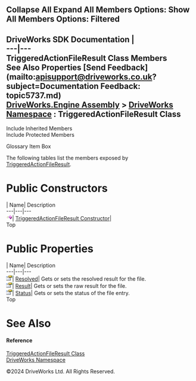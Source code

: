        

 Collapse All Expand All  Members Options: Show All  Members Options: Filtered   
---  
DriveWorks SDK Documentation  |   
---|---  
TriggeredActionFileResult Class Members   
See Also Properties [Send Feedback](mailto:apisupport@driveworks.co.uk?subject=Documentation Feedback: topic5737.md)  
[DriveWorks.Engine Assembly](topic2156.md) > [DriveWorks Namespace](topic2159.md) : TriggeredActionFileResult Class  
---  
  
Include Inherited Members    
Include Protected Members  


Glossary Item Box

The following tables list the members exposed by [TriggeredActionFileResult](topic5737.md).

# Public Constructors

| Name| Description  
---|---|---  
![Public Constructor](dotnetimages/publicConstructor.gif)| [TriggeredActionFileResult Constructor](topic5743.md)|   
Top

# Public Properties

| Name| Description  
---|---|---  
![Public Property](dotnetimages/publicProperty.gif)| [Resolved](topic5744.md)| Gets or sets the resolved result for the file.   
![Public Property](dotnetimages/publicProperty.gif)| [Result](topic5745.md)| Gets or sets the raw result for the file.   
![Public Property](dotnetimages/publicProperty.gif)| [Status](topic5746.md)| Gets or sets the status of the file entry.   
Top

# See Also

#### Reference

[TriggeredActionFileResult Class](topic5737.md)   
[DriveWorks Namespace](topic2159.md)

©2024 DriveWorks Ltd. All Rights Reserved.
